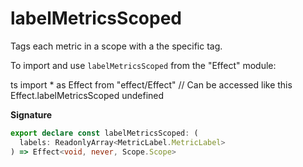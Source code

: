# labelMetricsScoped

Tags each metric in a scope with a the specific tag.

To import and use `labelMetricsScoped` from the "Effect" module:

ts
import \* as Effect from "effect/Effect"
// Can be accessed like this
Effect.labelMetricsScoped
undefined

**Signature**

```ts
export declare const labelMetricsScoped: (
  labels: ReadonlyArray<MetricLabel.MetricLabel>
) => Effect<void, never, Scope.Scope>
```
